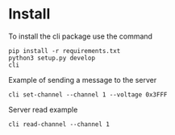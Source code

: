 # Install
To install the cli package use the command
```
pip install -r requirements.txt
python3 setup.py develop
cli
```
Example of sending a message to the server
```
cli set-channel --channel 1 --voltage 0x3FFF
```

Server read example
```
cli read-channel --channel 1
```
